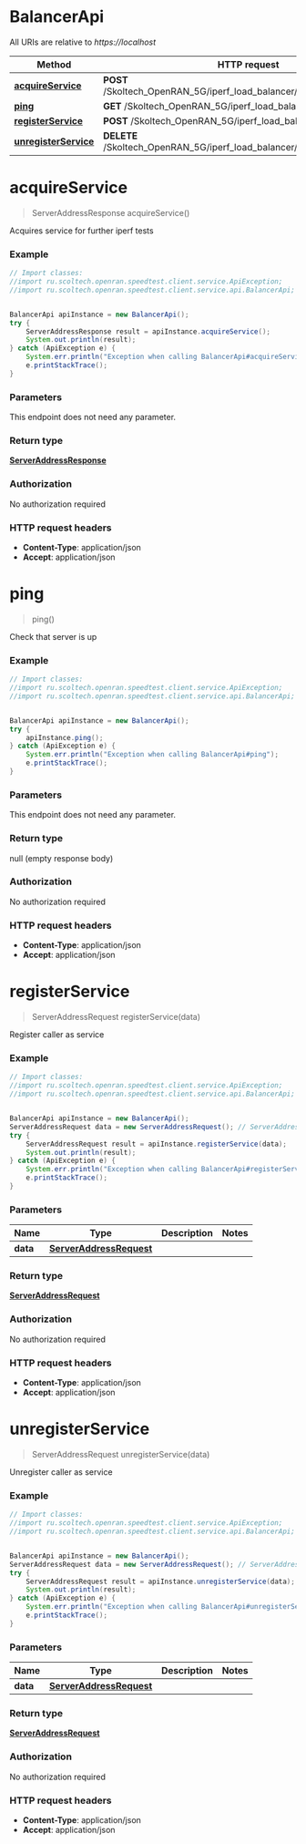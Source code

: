# BalancerApi

All URIs are relative to *https://localhost*

Method | HTTP request | Description
------------- | ------------- | -------------
[**acquireService**](BalancerApi.md#acquireService) | **POST** /Skoltech_OpenRAN_5G/iperf_load_balancer/0.1.0/service/acquire/ | 
[**ping**](BalancerApi.md#ping) | **GET** /Skoltech_OpenRAN_5G/iperf_load_balancer/0.1.0/ping/ | 
[**registerService**](BalancerApi.md#registerService) | **POST** /Skoltech_OpenRAN_5G/iperf_load_balancer/0.1.0/service/ | 
[**unregisterService**](BalancerApi.md#unregisterService) | **DELETE** /Skoltech_OpenRAN_5G/iperf_load_balancer/0.1.0/service/ | 


<a name="acquireService"></a>
# **acquireService**
> ServerAddressResponse acquireService()



Acquires service for further iperf tests

### Example
```java
// Import classes:
//import ru.scoltech.openran.speedtest.client.service.ApiException;
//import ru.scoltech.openran.speedtest.client.service.api.BalancerApi;


BalancerApi apiInstance = new BalancerApi();
try {
    ServerAddressResponse result = apiInstance.acquireService();
    System.out.println(result);
} catch (ApiException e) {
    System.err.println("Exception when calling BalancerApi#acquireService");
    e.printStackTrace();
}
```

### Parameters
This endpoint does not need any parameter.

### Return type

[**ServerAddressResponse**](ServerAddressResponse.md)

### Authorization

No authorization required

### HTTP request headers

 - **Content-Type**: application/json
 - **Accept**: application/json

<a name="ping"></a>
# **ping**
> ping()



Check that server is up

### Example
```java
// Import classes:
//import ru.scoltech.openran.speedtest.client.service.ApiException;
//import ru.scoltech.openran.speedtest.client.service.api.BalancerApi;


BalancerApi apiInstance = new BalancerApi();
try {
    apiInstance.ping();
} catch (ApiException e) {
    System.err.println("Exception when calling BalancerApi#ping");
    e.printStackTrace();
}
```

### Parameters
This endpoint does not need any parameter.

### Return type

null (empty response body)

### Authorization

No authorization required

### HTTP request headers

 - **Content-Type**: application/json
 - **Accept**: application/json

<a name="registerService"></a>
# **registerService**
> ServerAddressRequest registerService(data)



Register caller as service

### Example
```java
// Import classes:
//import ru.scoltech.openran.speedtest.client.service.ApiException;
//import ru.scoltech.openran.speedtest.client.service.api.BalancerApi;


BalancerApi apiInstance = new BalancerApi();
ServerAddressRequest data = new ServerAddressRequest(); // ServerAddressRequest | 
try {
    ServerAddressRequest result = apiInstance.registerService(data);
    System.out.println(result);
} catch (ApiException e) {
    System.err.println("Exception when calling BalancerApi#registerService");
    e.printStackTrace();
}
```

### Parameters

Name | Type | Description  | Notes
------------- | ------------- | ------------- | -------------
 **data** | [**ServerAddressRequest**](ServerAddressRequest.md)|  |

### Return type

[**ServerAddressRequest**](ServerAddressRequest.md)

### Authorization

No authorization required

### HTTP request headers

 - **Content-Type**: application/json
 - **Accept**: application/json

<a name="unregisterService"></a>
# **unregisterService**
> ServerAddressRequest unregisterService(data)



Unregister caller as service

### Example
```java
// Import classes:
//import ru.scoltech.openran.speedtest.client.service.ApiException;
//import ru.scoltech.openran.speedtest.client.service.api.BalancerApi;


BalancerApi apiInstance = new BalancerApi();
ServerAddressRequest data = new ServerAddressRequest(); // ServerAddressRequest | 
try {
    ServerAddressRequest result = apiInstance.unregisterService(data);
    System.out.println(result);
} catch (ApiException e) {
    System.err.println("Exception when calling BalancerApi#unregisterService");
    e.printStackTrace();
}
```

### Parameters

Name | Type | Description  | Notes
------------- | ------------- | ------------- | -------------
 **data** | [**ServerAddressRequest**](ServerAddressRequest.md)|  |

### Return type

[**ServerAddressRequest**](ServerAddressRequest.md)

### Authorization

No authorization required

### HTTP request headers

 - **Content-Type**: application/json
 - **Accept**: application/json

